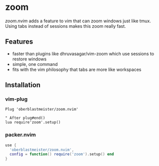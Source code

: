 # zoom

*zoom.nvim* adds a feature to vim that can zoom windows just like tmux. Using tabs instead of sessions makes this zoom really fast.

## Features

- faster than plugins like dhruvasagar/vim-zoom which use sessions to restore windows
- simple, one command
- fits with the vim philosophy that tabs are more like workspaces

## Installation

### vim-plug

```vim
Plug 'oberblastmeister/zoom.nvim'

" After plug#end()
lua require'zoom'.setup()
```

### packer.nvim

```lua
use {
  'oberblastmeister/zoom.nvim',
  config = function() require('zoom').setup() end
}
```
